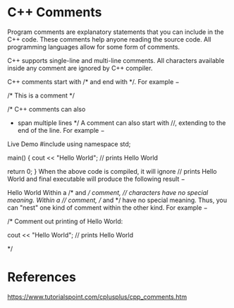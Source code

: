 # C++ Comments

Program comments are explanatory statements that you can include in the C++ code. These comments help anyone reading the source code. All programming languages allow for some form of comments.

C++ supports single-line and multi-line comments. All characters available inside any comment are ignored by C++ compiler.

C++ comments start with /* and end with */. For example −

/* This is a comment */

/* C++ comments can also
   * span multiple lines
*/
A comment can also start with //, extending to the end of the line. For example −

Live Demo
#include <iostream>
using namespace std;

main() {
   cout << "Hello World"; // prints Hello World

   return 0;
}
When the above code is compiled, it will ignore // prints Hello World and final executable will produce the following result −

Hello World
Within a /* and */ comment, // characters have no special meaning. Within a // comment, /* and */ have no special meaning. Thus, you can "nest" one kind of comment within the other kind. For example −

/* Comment out printing of Hello World:

cout << "Hello World"; // prints Hello World

*/

# References
https://www.tutorialspoint.com/cplusplus/cpp_comments.htm
